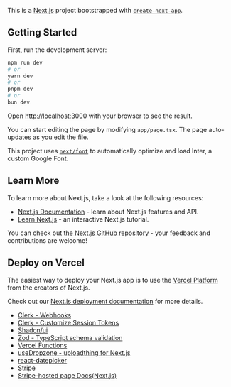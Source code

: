 This is a [Next.js](https://nextjs.org/) project bootstrapped with [`create-next-app`](https://github.com/vercel/next.js/tree/canary/packages/create-next-app).

## Getting Started

First, run the development server:

```bash
npm run dev
# or
yarn dev
# or
pnpm dev
# or
bun dev
```

Open [http://localhost:3000](http://localhost:3000) with your browser to see the result.

You can start editing the page by modifying `app/page.tsx`. The page auto-updates as you edit the file.

This project uses [`next/font`](https://nextjs.org/docs/basic-features/font-optimization) to automatically optimize and load Inter, a custom Google Font.

## Learn More

To learn more about Next.js, take a look at the following resources:

- [Next.js Documentation](https://nextjs.org/docs) - learn about Next.js features and API.
- [Learn Next.js](https://nextjs.org/learn) - an interactive Next.js tutorial.

You can check out [the Next.js GitHub repository](https://github.com/vercel/next.js/) - your feedback and contributions are welcome!

## Deploy on Vercel

The easiest way to deploy your Next.js app is to use the [Vercel Platform](https://vercel.com/new?utm_medium=default-template&filter=next.js&utm_source=create-next-app&utm_campaign=create-next-app-readme) from the creators of Next.js.

Check out our [Next.js deployment documentation](https://nextjs.org/docs/deployment) for more details.

* [Clerk - Webhooks](https://clerk.com/docs/webhooks/sync-data)
* [Clerk - Customize Session Tokens](https://clerk.com/docs/backend-requests/making/custom-session-token)
* [Shadcn/ui](https://ui.shadcn.com/docs)
* [Zod - TypeScript schema validation](https://zod.dev/)
* [Vercel Functions](https://vercel.com/docs/functions)
* [useDropzone - uploadthing for Next.js](https://v6.docs.uploadthing.com/api-reference/react#usedropzone)
* [react-datepicker](https://www.npmjs.com/package/react-datepicker)
* [Stripe](https://stripe.com/)
* [Stripe-hosted page Docs(Next.js)](https://docs.stripe.com/checkout/quickstart?lang=node&client=next)